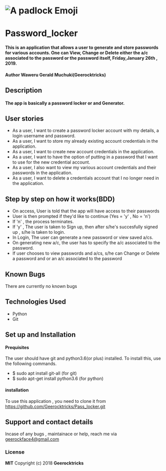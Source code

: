 # ![A padlock Emoji](https://emojipedia-us.s3.dualstack.us-west-1.amazonaws.com/thumbs/120/softbank/145/lock_1f512.png)
# Password_locker
####  This is an application that allows a user to generate and store passwords for various accounts. One can View, Change or Delete either the a/c associated to the password or the password itself, Friday,January 26th , 2019.
#### Author **Waweru Gerald Muchuki(Geerocktricks)**
## Description
####  The app is basically a password locker or and Generator.
## User stories
* As a user, I want to create a password locker account with my details, a login username and password.
* As a user, I want to store my already existing account credentials in the application.
* As a user, I want to create new account credentials in the application. 
* As a user, I want to have the option of putting in a password that I want to use for the new credential account.
* As a user, I also want to view my various account credentials and their passwords in the application.
* As a user, I want to delete a credentials account that I no longer need in the application.
## Step by step on how it works(BDD)
* On access, User is told that the app will have access to their passwords
* User is then prompted if they'd like to continue (Yes = 'y' , No = 'n')
* If 'n' , the process terminates.
* If 'y' , The user is taken to Sign up, then after s/he's succesfully signed up , s/he is taken to login.
* In Login, The user can generate a new password or view saved a/cs.
* On generating new a/c, the user has to specify the a/c associated to the password.
* If user chooses to view passwords and a/cs, s/he can Change or Delete a password and or an a/c associated to the password
## Known Bugs
There are currently no known bugs
## Technologies Used
* Python 
* Git
## Set up and Installation
#### Prequisites
The user should have git and python3.6(or plus) installed. To install this, use the following commands.
* $ sudo apt install git-all (for git)
* $ sudo apt-get install python3.6 (for python)
#### installation
To use this application , you need to clone it from https://github.com/Geerocktricks/Pass_locker.git

## Support and contact details
Incase of any bugs , maintainace or help, reach me via geerockface4@gmail.com
### License
**MIT**
Copyright (c) 2018 **Geerocktricks**